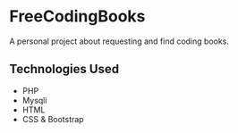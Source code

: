 # FreeCodingBooks
A personal project about requesting and find coding books.

## Technologies Used
- PHP
- Mysqli
- HTML
- CSS & Bootstrap
